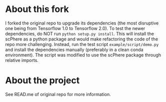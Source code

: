 # About this fork

I forked the original repo to upgrade its dependencies (the most disruptive one being from Tensorflow 1.0 to Tensorflow 2.0).
To test the newer dependencies, do NOT run `python setup.py install`. This will install the scPhere as a python package and would make 
refactoring the code of the repo more challenging. Instead, run the test script `example/script/demo.py` and install the dependencies manually (preferably in a clean conda environment). The script was modified to use the scPhere package through relative imports.

# About the project

See READ.me of original repo for more information.